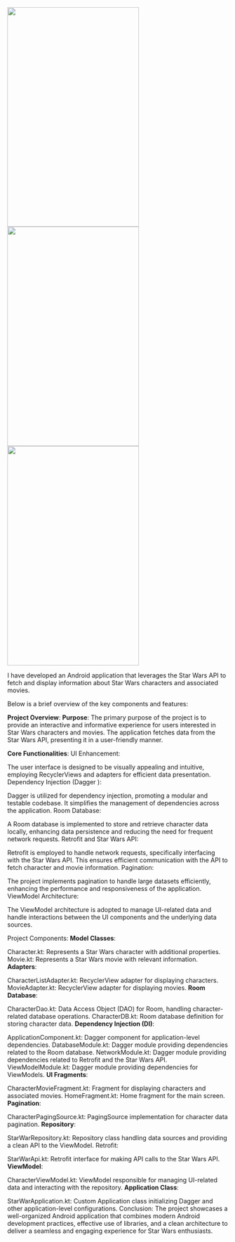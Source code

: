 


<img src="https://github.com/nihal0514/starwarproject/assets/77735813/aba2cb01-cbd7-4ec7-be01-86fc01aef091" width="300" height="500">
<img src="https://github.com/nihal0514/starwarproject/assets/77735813/54449aa4-822e-4fc4-8b6e-43858c1f3997" width="300" height="500">
<img src="https://github.com/nihal0514/starwarproject/assets/77735813/263c17a0-68b7-40df-891e-e6ba9ab45d0e" width="300" height="500">


I have developed an Android application that leverages the Star Wars API to fetch and display information about Star Wars characters and associated movies.

Below is a brief overview of the key components and features:

**Project Overview**:
**Purpose**:
The primary purpose of the project is to provide an interactive and informative experience for users interested in Star Wars characters and movies. The application fetches data from the Star Wars API, presenting it in a user-friendly manner.

**Core Functionalities**: UI Enhancement:

The user interface is designed to be visually appealing and intuitive, employing RecyclerViews and adapters for efficient data presentation.
Dependency Injection (Dagger ):

Dagger  is utilized for dependency injection, promoting a modular and testable codebase. It simplifies the management of dependencies across the application.
Room Database:

A Room database is implemented to store and retrieve character data locally, enhancing data persistence and reducing the need for frequent network requests.
Retrofit and Star Wars API:

Retrofit is employed to handle network requests, specifically interfacing with the Star Wars API. This ensures efficient communication with the API to fetch character and movie information.
Pagination:

The project implements pagination to handle large datasets efficiently, enhancing the performance and responsiveness of the application.
ViewModel Architecture:

The ViewModel architecture is adopted to manage UI-related data and handle interactions between the UI components and the underlying data sources.

Project Components:
**Model Classes**:

Character.kt: Represents a Star Wars character with additional properties.
Movie.kt: Represents a Star Wars movie with relevant information.
**Adapters**:

CharacterListAdapter.kt: RecyclerView adapter for displaying characters.
MovieAdapter.kt: RecyclerView adapter for displaying movies.
**Room Database**:

CharacterDao.kt: Data Access Object (DAO) for Room, handling character-related database operations.
CharacterDB.kt: Room database definition for storing character data.
**Dependency Injection (DI)**:

ApplicationComponent.kt: Dagger  component for application-level dependencies.
DatabaseModule.kt: Dagger  module providing dependencies related to the Room database.
NetworkModule.kt: Dagger  module providing dependencies related to Retrofit and the Star Wars API.
ViewModelModule.kt: Dagger  module providing dependencies for ViewModels.
**UI Fragments**:

CharacterMovieFragment.kt: Fragment for displaying characters and associated movies.
HomeFragment.kt: Home fragment for the main screen.
**Pagination**:

CharacterPagingSource.kt: PagingSource implementation for character data pagination.
**Repository**:

StarWarRepository.kt: Repository class handling data sources and providing a clean API to the ViewModel.
Retrofit:

StarWarApi.kt: Retrofit interface for making API calls to the Star Wars API.
**ViewModel**:

CharacterViewModel.kt: ViewModel responsible for managing UI-related data and interacting with the repository.
**Application Class**:

StarWarApplication.kt: Custom Application class initializing Dagger  and other application-level configurations.
Conclusion:
The project showcases a well-organized Android application that combines modern Android development practices, effective use of libraries, and a clean architecture to deliver a seamless and engaging experience for Star Wars enthusiasts.

